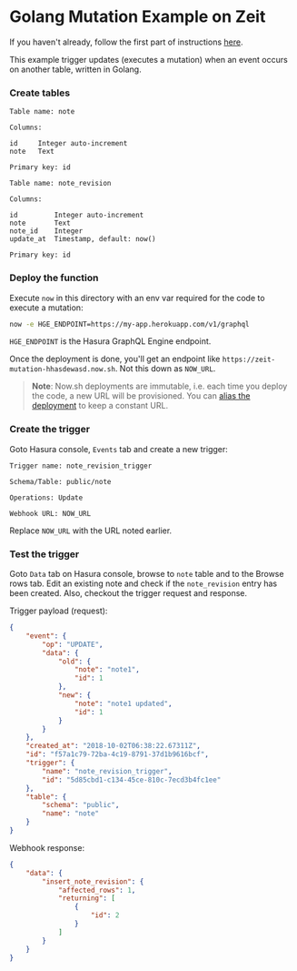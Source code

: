 # Golang Mutation Example on Zeit

If you haven't already, follow the first part of instructions [here](../../).

This example trigger updates (executes a mutation) when an event occurs on
another table, written in Golang.

### Create tables

```
Table name: note

Columns:

id     Integer auto-increment
note   Text

Primary key: id
```

```
Table name: note_revision

Columns:

id         Integer auto-increment
note       Text
note_id    Integer
update_at  Timestamp, default: now()

Primary key: id
```

### Deploy the function

Execute `now` in this directory with an env var required for the code to execute
a mutation:

```bash
now -e HGE_ENDPOINT=https://my-app.herokuapp.com/v1/graphql
```

`HGE_ENDPOINT` is the Hasura GraphQL Engine endpoint.

Once the deployment is done, you'll get an endpoint like
`https://zeit-mutation-hhasdewasd.now.sh`. Not this down as `NOW_URL`. 

> **Note**: Now.sh deployments are immutable, i.e. each time you deploy the
> code, a new URL will be provisioned. You can [alias the
> deployment](https://zeit.co/docs/getting-started/assign-a-domain-name#1.-using-a-now.sh-domain)
> to keep a constant URL. 

### Create the trigger

Goto Hasura console, `Events` tab and create a new trigger:

```
Trigger name: note_revision_trigger

Schema/Table: public/note

Operations: Update

Webhook URL: NOW_URL
```

Replace `NOW_URL` with the URL noted earlier.

### Test the trigger

Goto `Data` tab on Hasura console, browse to `note` table and to the Browse rows
tab. Edit an existing note and check if the `note_revision` entry has been
created. Also, checkout the trigger request and response.

Trigger payload (request):
```json
{
    "event": {
        "op": "UPDATE",
        "data": {
            "old": {
                "note": "note1",
                "id": 1
            },
            "new": {
                "note": "note1 updated",
                "id": 1
            }
        }
    },
    "created_at": "2018-10-02T06:38:22.67311Z",
    "id": "f57a1c79-72ba-4c19-8791-37d1b9616bcf",
    "trigger": {
        "name": "note_revision_trigger",
        "id": "5d85cbd1-c134-45ce-810c-7ecd3b4fc1ee"
    },
    "table": {
        "schema": "public",
        "name": "note"
    }
}
```

Webhook response:
```json
{
    "data": {
        "insert_note_revision": {
            "affected_rows": 1,
            "returning": [
                {
                    "id": 2
                }
            ]
        }
    }
}
```
